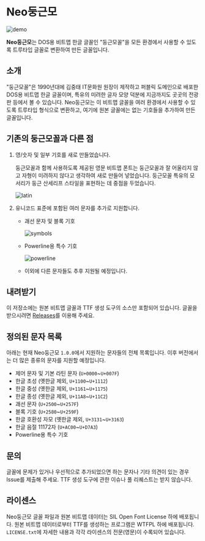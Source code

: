 # Neo둥근모

![demo](http://include.iostream.kr/res/neodgm/neodgm_demo.png)

**Neo둥근모**는 DOS용 비트맵 한글 글꼴인 "둥근모꼴"을 모든 환경에서 사용할 수
있도록 트루타입 글꼴로 변환하여 만든 글꼴입니다.

## 소개

"둥근모꼴"은 1990년대에 김중태 IT문화원 원장이 제작하고 퍼블릭 도메인으로 배포한
DOS용 비트맵 한글 글꼴이며, 특유의 미려한 글자 모양 덕분에 지금까지도 곳곳의
전광판 등에서 볼 수 있습니다. Neo둥근모는 이 비트맵 글꼴을 여러 환경에서 사용할
수 있도록 트루타입 형식으로 변환하고, 여기에 원본 글꼴에는 없는 기호들을
추가하여 만든 글꼴입니다.

## 기존의 둥근모꼴과 다른 점

1. 영/숫자 및 일부 기호를 새로 만들었습니다.

    둥근모꼴과 함께 사용하도록 제공된 영문 비트맵 폰트는 둥근모꼴과 잘 어울리지
    않고 자형이 미려하지 않다고 생각하여 새로 만들어 넣었습니다. 둥근모꼴 특유의
    모서리가 둥근 산세리프 스타일을 표현하는 데 중점을 두었습니다.

    ![latin](http://include.iostream.kr/res/neodgm/neodgm_latin.png)

2. 유니코드 표준에 포함된 여러 문자를 추가로 지원합니다.

    * 괘선 문자 및 블록 기호

        ![symbols](http://include.iostream.kr/res/neodgm/neodgm_block_box.png)

    * Powerline용 특수 기호

        ![powerline](http://include.iostream.kr/res/neodgm/neodgm_powerline.png)

    * 이외에 다른 문자들도 추후 지원될 예정입니다.

## 내려받기

이 저장소에는 원본 비트맵 글꼴과 TTF 생성 도구의 소스만 포함되어 있습니다.
글꼴을 받으시려면 [Releases](https://github.com/Dalgona/neodgm/releases)를
이용해 주세요.

## 정의된 문자 목록

아래는 현재 Neo둥근모 `1.0.0`에서 지원하는 문자들의 전체 목록입니다. 이후
버전에서는 더 많은 종류의 문자를 지원할 예정입니다.

* 제어 문자 및 기본 라틴 문자 (`U+0000`~`U+007F`)
* 한글 초성 (옛한글 제외, `U+1100`~`U+1112`)
* 한글 중성 (옛한글 제외, `U+1161`~`U+1175`)
* 한글 종성 (옛한글 제외, `U+11A8`~`U+11C2`)
* 괘선 문자 (`U+2500`~`U+257F`)
* 블록 기호 (`U+2580`~`U+259F`)
* 한글 호환성 자모 (옛한글 제외, `U+3131`~`U+3163`)
* 한글 음절 11172자 (`U+AC00`~`U+D7A3`)
* Powerline용 특수 기호

## 문의

글꼴에 문제가 있거나 우선적으로 추가되었으면 하는 문자나 기타 의견이 있는 경우
Issue를 제출해 주세요. TTF 생성 도구에 관한 이슈나 풀 리퀘스트는 받지 않습니다.

## 라이센스

Neo둥근모 글꼴 파일과 원본 비트맵 데이터는 SIL Open Font License 하에
배포됩니다. 원본 비트맵 데이터로부터 TTF를 생성하는 프로그램은 WTFPL 하에
배포됩니다. `LICENSE.txt`에 자세한 내용과 각각 라이센스의 전문(영문)이
수록되어 있습니다.
